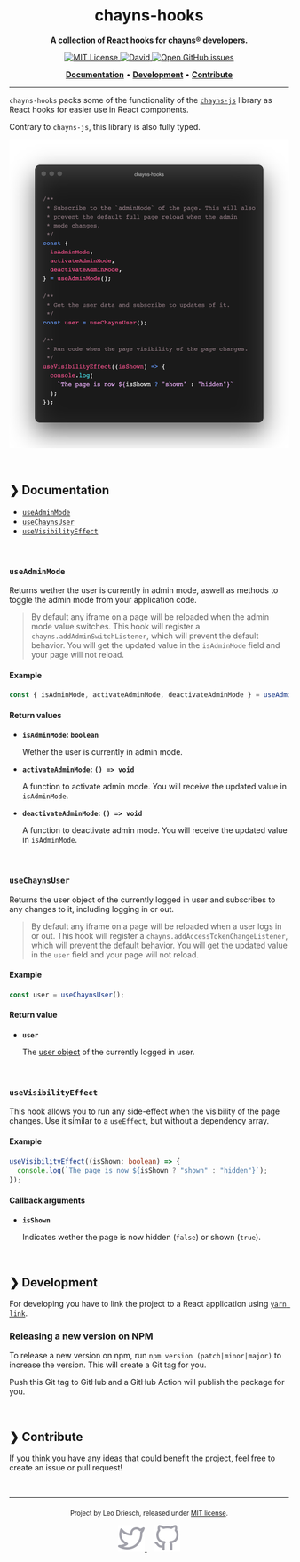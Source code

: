 <h1 align="center">chayns-hooks</h1>
<p align="center">
    <strong>A collection of React hooks for <a href="https://chayns.net/">chayns®</a> developers.</strong>
</p>
<p align="center">
    <a href="https://github.com/leodr/chayns-hooks/blob/main/LICENSE">
        <img alt="MIT License" src="https://img.shields.io/github/license/leodr/chayns-hooks?color=%23A855F7&labelColor=%2327272A&style=for-the-badge">
    </a>
    <a href="https://github.com/leodr/chayns-hooks/blob/main/package.json">
        <img alt="David" src="https://img.shields.io/david/leodr/chayns-hooks?color=%236366F1&labelColor=%2327272A&style=for-the-badge">
    </a>
    <a href="https://github.com/leodr/chayns-hooks/issues">
        <img alt="Open GitHub issues" src="https://img.shields.io/github/issues/leodr/chayns-hooks?color=%2310B981&labelColor=%2327272A&style=for-the-badge">
    </a>
</p>
<p align="center">
    <a href="#-documentation"><b>Documentation</b></a>
    <span>  •  </span>
    <a href="#-development"><b>Development</b></a>
    <span>  •  </span>
    <a href="#-contribute"><b>Contribute</b></a>
</p>

---

`chayns-hooks` packs some of the functionality of the
[`chayns-js`](https://github.com/TobitSoftware/chayns-js) library as React hooks
for easier use in React components.

Contrary to `chayns-js`, this library is also fully typed.

<p align="center">
    <img src="./assets/api.png" alt="Preview of the API" width="700">
</p>

<br />

## ❯ Documentation

- [`useAdminMode`](#useadminmode)
- [`useChaynsUser`](#usechaynsuser)
- [`useVisibilityEffect`](#usevisibilityeffect)

<br>

### `useAdminMode`

Returns wether the user is currently in admin mode, aswell as methods to toggle
the admin mode from your application code.

> By default any iframe on a page will be reloaded when the admin mode value
> switches. This hook will register a `chayns.addAdminSwitchListener`, which
> will prevent the default behavior. You will get the updated value in the
> `isAdminMode` field and your page will not reload.

#### Example

```ts
const { isAdminMode, activateAdminMode, deactivateAdminMode } = useAdminMode();
```

#### Return values

- **`isAdminMode`: `boolean`**

  Wether the user is currently in admin mode.

- **`activateAdminMode`: `() => void`**

  A function to activate admin mode. You will receive the updated value in
  `isAdminMode`.

- **`deactivateAdminMode`: `() => void`**

  A function to deactivate admin mode. You will receive the updated value in
  `isAdminMode`.

<br>

### `useChaynsUser`

Returns the user object of the currently logged in user and subscribes to any
changes to it, including logging in or out.

> By default any iframe on a page will be reloaded when a user logs in or out.
> This hook will register a `chayns.addAccessTokenChangeListener`, which will
> prevent the default behavior. You will get the updated value in the `user`
> field and your page will not reload.

#### Example

```ts
const user = useChaynsUser();
```

#### Return value

- **`user`**

  The
  [user object](https://github.com/TobitSoftware/chayns-js/wiki/Environmental-Variables#chaynsenvuser)
  of the currently logged in user.

<br>

### `useVisibilityEffect`

This hook allows you to run any side-effect when the visibility of the page
changes. Use it similar to a `useEffect`, but without a dependency array.

#### Example

```ts
useVisibilityEffect((isShown: boolean) => {
  console.log(`The page is now ${isShown ? "shown" : "hidden"}`);
});
```

#### Callback arguments

- **`isShown`**

  Indicates wether the page is now hidden (`false`) or shown (`true`).

<br>

## ❯ Development

For developing you have to link the project to a React application using
[`yarn link`](https://classic.yarnpkg.com/en/docs/cli/link/).

### Releasing a new version on NPM

To release a new version on npm, run `npm version (patch|minor|major)` to
increase the version. This will create a Git tag for you.

Push this Git tag to GitHub and a GitHub Action will publish the package for
you.

<br>

## ❯ Contribute

If you think you have any ideas that could benefit the project, feel free to
create an issue or pull request!

<br>

---

<p align="center">
    <sub>
        Project by Leo Driesch, released under <a href="https://github.com/leodr/chayns-hooks/blob/main/LICENSE">MIT license</a>.
    </sub>
</p>
<p align="center">
    <a href="https://twitter.com/leodriesch">
        <img alt="Leo Driesch on Twitter" src="./assets/twitter.svg">
    </a>
    &nbsp;&nbsp;
    <a href="https://github.com/leodr">
        <img alt="Leo Driesch on GitHub" src="./assets/github.svg">
    </a>
</p>
